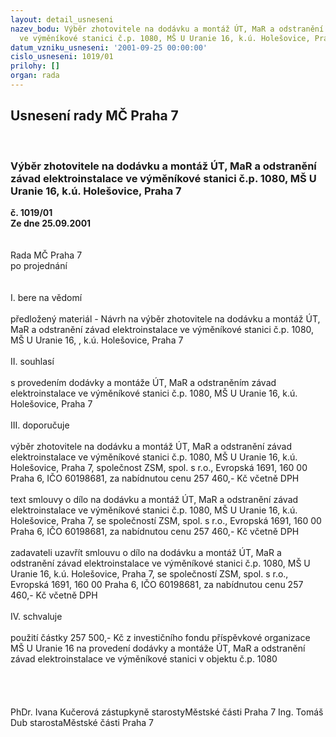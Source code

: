 ```yaml
---
layout: detail_usneseni
nazev_bodu: Výběr zhotovitele na dodávku a montáž ÚT, MaR a odstranění závad elektroinstalace
  ve výměníkové stanici č.p. 1080, MŠ U Uranie 16, k.ú. Holešovice, Praha 7
datum_vzniku_usneseni: '2001-09-25 00:00:00'
cislo_usneseni: 1019/01
prilohy: []
organ: rada
---
```

<div id="ucUsn_pList" class="usn">
	<span><h2>Usnesení rady MČ Praha 7 </h2>
<br></span><div class="standBody">
<span><h3>Výběr zhotovitele na dodávku a montáž ÚT, MaR a odstranění závad elektroinstalace ve výměníkové stanici č.p. 1080, MŠ U Uranie 16, k.ú. Holešovice, Praha 7</h3></span><div class="center">
		<strong>č. 1019/01</strong><br>
	</div>
<div class="center">
		<strong>Ze dne 25.09.2001</strong><br><br>
	</div>
<br>Rada MČ Praha 7<br>po projednání<br><br><br>I.	bere na vědomí<br><br> předložený materiál - Návrh na výběr zhotovitele na dodávku a montáž ÚT, MaR a odstranění závad elektroinstalace ve výměníkové stanici č.p. 1080, MŠ U Uranie 16, , k.ú. Holešovice, Praha 7<br><br>II.	souhlasí <br><br>s provedením	dodávky a montáže ÚT, MaR a odstraněním závad elektroinstalace ve výměníkové stanici č.p. 1080, MŠ U Uranie 16, k.ú. Holešovice, Praha 7<br><br>III.	doporučuje<br><br>výběr zhotovitele na dodávku a montáž ÚT, MaR a odstranění závad elektroinstalace ve výměníkové stanici č.p. 1080, MŠ U Uranie 16, k.ú. Holešovice, Praha 7, společnost ZSM, spol. s r.o., Evropská 1691, 160 00 Praha 6, IČO 60198681, za nabídnutou cenu 257 460,- Kč včetně DPH	<br><br>text smlouvy o dílo na dodávku a montáž ÚT, MaR a odstranění závad elektroinstalace ve výměníkové stanici č.p. 1080, MŠ U Uranie 16, k.ú. Holešovice, Praha 7,  se společností ZSM, spol. s r.o., Evropská 1691, 160 00 Praha 6, IČO 60198681, za nabídnutou cenu 257 460,- Kč včetně DPH<br><br>zadavateli uzavřít smlouvu o dílo na dodávku a montáž ÚT, MaR a odstranění závad elektroinstalace ve výměníkové stanici č.p. 1080, MŠ U Uranie 16, k.ú. Holešovice, Praha 7, se společností ZSM, spol. s r.o., Evropská 1691, 160 00 Praha 6, IČO 60198681, za nabídnutou cenu 257 460,- Kč včetně DPH<br><br>IV.	schvaluje <br><br>použití částky 257 500,- Kč z investičního fondu příspěvkové organizace MŠ U Uranie 16 na provedení dodávky a montáže ÚT, MaR a odstranění závad elektroinstalace ve výměníkové stanici v objektu č.p. 1080<br><br>							<br><br> 	<br>PhDr. Ivana Kučerová zástupkyně starostyMěstské části Praha 7	Ing. Tomáš Dub starostaMěstské části Praha 7<br>	<br><br>
</div>
</div>